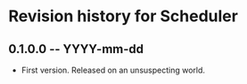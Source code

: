 # Revision history for Scheduler

## 0.1.0.0  -- YYYY-mm-dd

* First version. Released on an unsuspecting world.
